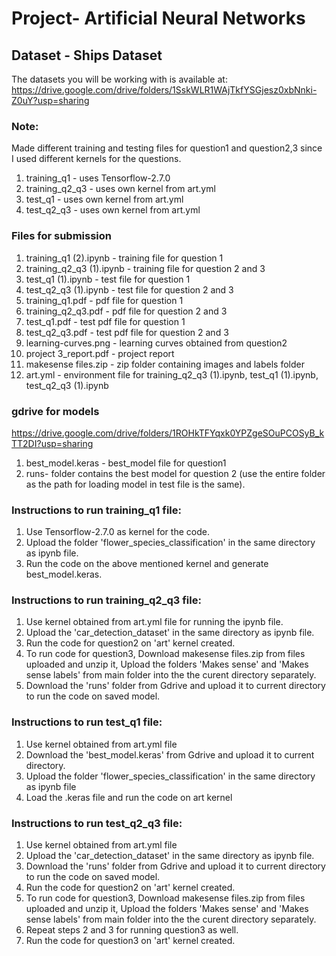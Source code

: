 # Project- Artificial Neural Networks


## Dataset - Ships Dataset

The datasets you will be working with is available at: https://drive.google.com/drive/folders/1SskWLR1WAjTkfYSGjesz0xbNnki-Z0uY?usp=sharing

### Note:
Made different training and testing files for question1 and question2,3 since I used different kernels for the questions.
1. training_q1 - uses Tensorflow-2.7.0
2. training_q2_q3 - uses own kernel from art.yml
3. test_q1 - uses own kernel from art.yml
4. test_q2_q3 - uses own kernel from art.yml
   
### Files for submission
1. training_q1 (2).ipynb - training file for question 1
2. training_q2_q3 (1).ipynb - training file for question 2 and 3
3. test_q1 (1).ipynb - test file for question 1
4. test_q2_q3 (1).ipynb - test file for question 2 and 3
5. training_q1.pdf - pdf file for question 1
6. training_q2_q3.pdf -  pdf file for question 2 and 3
7. test_q1.pdf - test pdf file for question 1
8. test_q2_q3.pdf - test pdf file for question 2 and 3
9. learning-curves.png -  learning curves obtained from question2
10. project 3_report.pdf - project report
11. makesense files.zip -  zip folder containing images and labels folder
12. art.yml - environment file for training_q2_q3 (1).ipynb, test_q1 (1).ipynb, test_q2_q3 (1).ipynb

### gdrive for models
https://drive.google.com/drive/folders/1ROHkTFYqxk0YPZgeSOuPCOSyB_kTT2DI?usp=sharing
1. best_model.keras - best_model file for question1
2. runs- folder contains the best model for question 2 (use the entire folder as the path for loading model in test file is the same).

### Instructions to run training_q1 file:
1. Use Tensorflow-2.7.0 as kernel for the code.
2. Upload the folder 'flower_species_classification' in the same directory as ipynb file.
3. Run the code on the above mentioned kernel and generate best_model.keras.
   
### Instructions to run training_q2_q3 file:
1. Use kernel obtained from art.yml file for running the ipynb file.
2. Upload the 'car_detection_dataset' in the same directory as ipynb file.
3. Run the code for question2 on 'art' kernel created.
4. To run code for question3, Download makesense files.zip from files uploaded and unzip it, Upload the folders 'Makes sense' and 'Makes sense labels' from main folder into the the curent directory separately.
5. Download the 'runs' folder from Gdrive and upload it to current directory to run the code on saved model.

### Instructions to run test_q1 file:
1. Use kernel obtained from art.yml file
2. Download the 'best_model.keras' from Gdrive and upload it to current directory.
3. Upload the folder 'flower_species_classification' in the same directory as ipynb file
4. Load the .keras file and run the code on art kernel

### Instructions to run test_q2_q3 file:
1. Use kernel obtained from art.yml file
2. Upload the 'car_detection_dataset' in the same directory as ipynb file.
3. Download the 'runs' folder from Gdrive and upload it to current directory to run the code on saved model.
4. Run the code for question2 on 'art' kernel created.
5. To run code for question3, Download makesense files.zip from files uploaded and unzip it, Upload the folders 'Makes sense' and 'Makes sense labels' from main folder into the the curent directory separately.
6. Repeat steps 2 and 3 for running question3 as well.
7. Run the code for question3 on 'art' kernel created.
